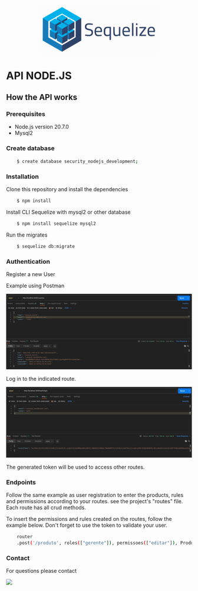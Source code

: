<p align="center">
  <a href="https://sequelize.org/" target="blank"><img src="/assets/images/sequelize.png" width="320" alt="Sequelize Logo" /></a>
</p>

# API NODE.JS

## How the API works

### Prerequisites

* Node.js version 20.7.0
* Mysql2

### Create database 

```bash
    $ create database security_nodejs_development;

```

### Installation

Clone this repository and install the dependencies

```bash
    $ npm install
```

Install CLI Sequelize with mysql2 or other database
```bash
    $ npm install sequelize mysql2
```

Run the migrates
```bash
    $ sequelize db:migrate
```
### Authentication

Register a new User

Example using Postman

<p align="center">
  <a href="https://www.postman.com/" target="blank"><img src="/assets/images/registerUser.png" width="800" alt="Sequelize Logo" /></a>
</p>

Log in to the indicated route.

<p align="center">
  <a href="https://www.postman.com/" target="blank"><img src="/assets/images/token.png" width="800" alt="Sequelize Logo" /></a>
</p>

The generated token will be used to access other routes.

### Endpoints

Follow the same example as user registration to enter the products, rules and permissions according to your routes.
see the project's "routes" file. Each route has all crud methods.

To insert the permissions and rules created on the routes, follow the example below. 
Don't forget to use the token to validate your user.

```bash
    router
    .post('/produto', roles(["gerente"]), permissoes(["editar"]), ProdutoController.cadastrarProduto)
```  

### Contact

For questions please contact
<div>
  <a href = "mailto:vanessa.bert311@gmail.com" ><img src="https://img.shields.io/badge/Gmail-D14836?style=for-the-badge&logo=gmail&logoColor=white" /></a>
</div>
